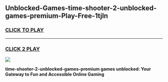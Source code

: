 
## Unblocked-Games-time-shooter-2-unblocked-games-premium-Play-Free-1tjln
<h3>
<a href="https://premium76.site?title=time-shooter-2-unblocked-games-premium&ref=19M">CLICK TO PLAY</a></h3>
<hr>

<h3>
<a href="https://premium76.site?title=time-shooter-2-unblocked-games-premium&ref=19M">CLICK 2 PLAY</a>
  
</h3>

<a href="https://premium76.site?title=time-shooter-2-unblocked-games-premium&ref=19M"><img src="https://clearcache.store/games.png"></a>


**time-shooter-2-unblocked-games-premium games unblocked: Your Gateway to Fun and Accessible Online Gaming**
